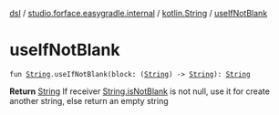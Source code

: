 [dsl](../../index.md) / [studio.forface.easygradle.internal](../index.md) / [kotlin.String](index.md) / [useIfNotBlank](./use-if-not-blank.md)

# useIfNotBlank

`fun `[`String`](https://kotlinlang.org/api/latest/jvm/stdlib/kotlin/-string/index.html)`.useIfNotBlank(block: (`[`String`](https://kotlinlang.org/api/latest/jvm/stdlib/kotlin/-string/index.html)`) -> `[`String`](https://kotlinlang.org/api/latest/jvm/stdlib/kotlin/-string/index.html)`): `[`String`](https://kotlinlang.org/api/latest/jvm/stdlib/kotlin/-string/index.html)

**Return**
[String](https://kotlinlang.org/api/latest/jvm/stdlib/kotlin/-string/index.html)
If receiver [String.isNotBlank](https://kotlinlang.org/api/latest/jvm/stdlib/kotlin.text/is-not-blank.html) is not null, use it for create another string, else return an empty string

